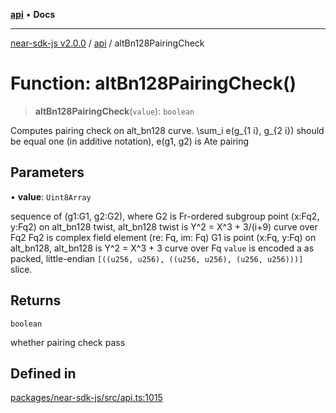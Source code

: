[**api**](../README.md) • **Docs**

***

[near-sdk-js v2.0.0](../../packages.md) / [api](../README.md) / altBn128PairingCheck

# Function: altBn128PairingCheck()

> **altBn128PairingCheck**(`value`): `boolean`

Computes pairing check on alt_bn128 curve.
\sum_i e(g_{1 i}, g_{2 i}) should be equal one (in additive notation), e(g1, g2) is Ate pairing

## Parameters

• **value**: `Uint8Array`

sequence of (g1:G1, g2:G2), where
G2 is Fr-ordered subgroup point (x:Fq2, y:Fq2) on alt_bn128 twist,
alt_bn128 twist is Y^2 = X^3 + 3/(i+9) curve over Fq2
Fq2 is complex field element (re: Fq, im: Fq)
G1 is point (x:Fq, y:Fq) on alt_bn128,
alt_bn128 is Y^2 = X^3 + 3 curve over Fq
`value` is encoded a as packed, little-endian
`[((u256, u256), ((u256, u256), (u256, u256)))]` slice.

## Returns

`boolean`

whether pairing check pass

## Defined in

[packages/near-sdk-js/src/api.ts:1015](https://github.com/near/near-sdk-js/blob/b58ac04fc6dff2f1120e9098c0cb059493486598/packages/near-sdk-js/src/api.ts#L1015)
